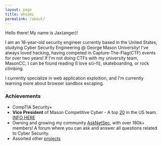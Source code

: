 ```yaml
---
layout: page
title: whoami
permalink: /about/
---
```

Hello there! My name is Jax(anger)! 

I am an 18-year-old security engineer currently based in the United States, studying Cyber Security Engineering @ George Mason University! I've always loved hacking, having competed in Capture-The-Flag(CTF) events for over two years! If I'm not doing CTFs with my university team, MasonCC, I can be found reading (I love sci-fi), skateboarding, or rock climbing.

I currently specialize in web application exploition, and I'm currently learning more about browser sandbox escaping.

### Achievements  
- CompTIA Security+
- **Vice President** of Mason Competitive Cyber - A top [20](https://ctftime.org/team/24704) in the US team. [INFO HERE](https://competitivecyber.club/)
- Owning and growing my community [AskNetSec](https://www.reddit.com/r/AskNetsec/), with over 180k+ members! A forum where you can ask and answer all questions related to Cyber Security.
- Assorted other [projects](https://github.com/anger?tab=repositories)
